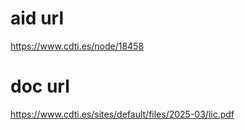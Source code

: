 # aid url
https://www.cdti.es/node/18458

# doc url
https://www.cdti.es/sites/default/files/2025-03/lic.pdf
        